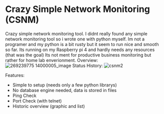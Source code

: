 # Crazy Simple Network Monitoring (CSNM)
Crazy simple network monitoring tool.
I didnt really found any simple network monitoring tool so i wrote one with python myself. Im not a programer and my python is a bit rusty but it seem to run nice and smooth so far.
Its running on my Raspberry pi 4 and hardly needs any resources (that was the goal)
Its not ment for productive business monitoring but rather for home lab enverionment.
Overview:
![269239775 14000005_image](https://github.com/silentf666/csnm/assets/19639608/f933154e-2246-4616-8717-e70410fc44f3)
Status History:
![csnm2](https://github.com/silentf666/csnm/assets/19639608/c0118fd9-ca40-45b6-a226-aeeaffbbef4b)

Features:
- Simple to setup (needs only a few python librarys)
- No database engine needed, data is stored in files
- Ping Check
- Port Check (with telnet)
- Historic overview (graphic and list)
